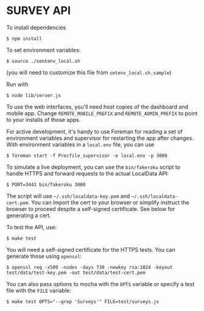 SURVEY API
==========

To install dependencies

    $ npm install

To set environment variables:

    $ source ./sentenv_local.sh

(you will need to customize this file from `setenv_local.sh.sample`)

Run with

    $ node lib/server.js

To use the web interfaces, you'll need host copies of the dashboard and mobile
app. Change `REMOTE_MOBILE_PREFIX` and `REMOTE_ADMIN_PREFIX` to point to your
installs of those apps.

For active development, it's handy to use Foreman for reading a set of environment variables and supervisor for restarting the app after changes. With environment variables in a `local.env` file, you can use

    $ foreman start -f Procfile_supervisor -e local.env -p 3000

To simulate a live deployment, you can use the `bin/fakeroku` script to handle HTTPS and forward requests to the actual LocalData API:

    $ PORT=3443 bin/fakeroku 3000

The script will use `~/.ssh/localdata-key.pem` and `~/.ssh/localdata-cert.pem`.
You can import the cert to your browser or simplify instruct the browser to
proceed despite a self-signed certificate. See below for generating a cert.

To test the API, use:

    $ make test

You will need a self-signed certificate for the HTTPS tests. You can generate those using `openssl`:

    $ openssl req -x509 -nodes -days 730 -newkey rsa:1024 -keyout test/data/test-key.pem -out test/data/test-cert.pem

You can also pass options to mocha with the `OPTS` variable or specify a test file with the `FILE` variable:

    $ make test OPTS="--grep 'Surveys'" FILE=test/surveys.js

